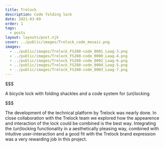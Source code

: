 ```yaml
---
title: Trelock
description: Code folding lock 
date: 2021-03-09
order: 1
tags:
  - posts
layout: layouts/post.njk
cover: ../public/images/Trelock_code_mosaic.png
images:
  - ../public/images/Trelock_FS280-code_0001_Laag-3.png
  - ../public/images/Trelock_FS280-code_0000_Laag-4.png
  - ../public/images/Trelock_FS280-code_0002_Laag-6.png
  - ../public/images/Trelock_FS280-code_0004_Laag-5.png
  - ../public/images/Trelock_FS280-code_0003_Laag-7.png
---
```

$$$



A bicycle lock with folding shackles and a code system for (un)locking

$$$



The development of the technical platform by Trelock was nearly done. 
In close collaboration with the Trelock team we explored how the appearence and interaction of the lock could be combined is the best way. 
Integrating the (un)locking functionality in a aesthetically pleasing way, combined with intuitive user-interaction and a good fit with the Trelock brand expression was a very rewarding job in this project. 
